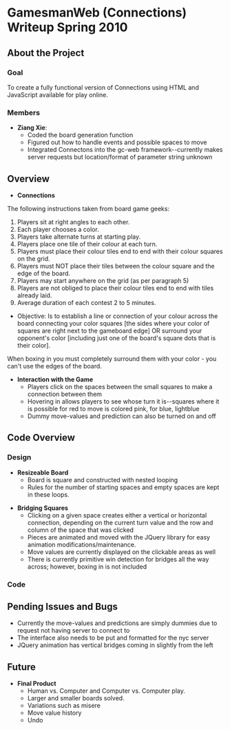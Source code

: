 GamesmanWeb (Connections) Writeup Spring 2010
=============================================

About the Project
-----------------

### Goal

To create a fully functional version of Connections using HTML and JavaScript available for play online.

### Members

-   **Ziang Xie**:
    -   Coded the board generation function
    -   Figured out how to handle events and possible spaces to move
    -   Integrated Connectons into the gc-web framework--currently makes server requests but location/format of parameter string unknown

Overview
--------

-   **Connections**

The following instructions taken from board game geeks:

1.  Players sit at right angles to each other.
2.  Each player chooses a color.
3.  Players take alternate turns at starting play.
4.  Players place one tile of their colour at each turn.
5.  Players must place their colour tiles end to end with their colour squares on the grid.
6.  Players must NOT place their tiles between the colour square and the edge of the board.
7.  Players may start anywhere on the grid (as per paragraph 5)
8.  Players are not obliged to place their colour tiles end to end with tiles already laid.
9.  Average duration of each contest 2 to 5 minutes.

-   Objective: Is to establish a line or connection of your colour across the board connecting your color squares \[the sides where your color of squares are right next to the gameboard edge\] OR surround your opponent's color \[including just one of the board's square dots that is their color\].

When boxing in you must completely surround them with your color - you can't use the edges of the board.

-   **Interaction with the Game**
    -   Players click on the spaces between the small squares to make a connection between them
    -   Hovering in allows players to see whose turn it is--squares where it is possible for red to move is colored pink, for blue, lightblue
    -   Dummy move-values and prediction can also be turned on and off

Code Overview
-------------

### Design

-   **Resizeable Board**
    -   Board is square and constructed with nested looping
    -   Rules for the number of starting spaces and empty spaces are kept in these loops.

<!-- -->

-   **Bridging Squares**
    -   Clicking on a given space creates either a vertical or horizontal connection, depending on the current turn value and the row and column of the space that was clicked
    -   Pieces are animated and moved with the JQuery library for easy animation modifications/maintenance.
    -   Move values are currently displayed on the clickable areas as well
    -   There is currently primitive win detection for bridges all the way across; however, boxing in is not included

### Code

Pending Issues and Bugs
-----------------------

-   Currently the move-values and predictions are simply dummies due to request not having server to connect to
-   The interface also needs to be put and formatted for the nyc server
-   JQuery animation has vertical bridges coming in slightly from the left

Future
------

-   **Final Product**
    -   Human vs. Computer and Computer vs. Computer play.
    -   Larger and smaller boards solved.
    -   Variations such as misere
    -   Move value history
    -   Undo

